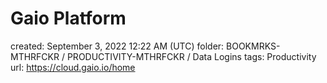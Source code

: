 # Gaio Platform

created: September 3, 2022 12:22 AM (UTC)
folder: BOOKMRKS-MTHRFCKR / PRODUCTIVITY-MTHRFCKR / Data Logins
tags: Productivity
url: https://cloud.gaio.io/home